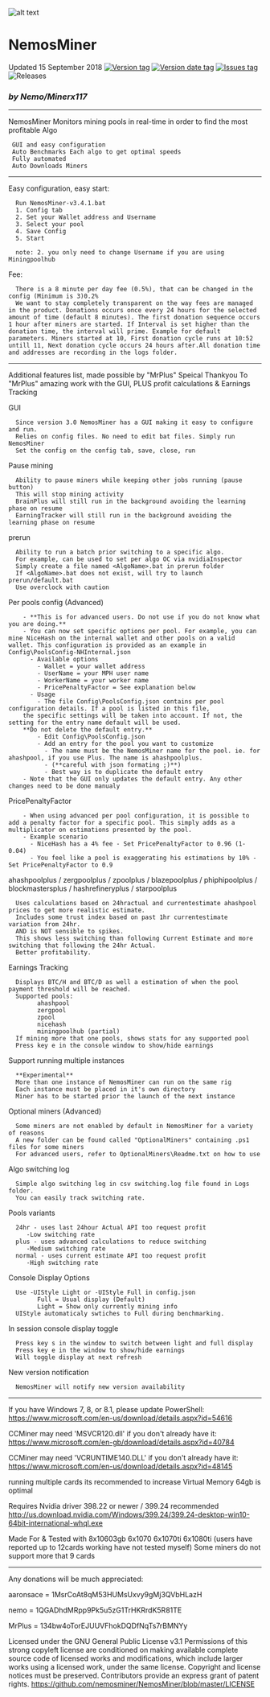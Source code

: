  ![alt text](https://github.com/nemosminer/NemosMiner/blob/master/NM.png)
# NemosMiner  
Updated 15 September 2018
[![Version tag](https://img.shields.io/github/release/nemosminer/NemosMiner.svg)](https://github.com/nemosminer/NemosMiner/releases/latest) [![Version date tag](https://img.shields.io/github/release-date/nemosminer/NemosMiner.svg)](https://github.com/nemosminer/Nemosminer/releases/latest) [![Issues tag](https://img.shields.io/github/issues-raw/nemosminer/NemosMiner.svg)](https://github.com/nemosminer/NemosMiner/issues)
![Releases](https://img.shields.io/github/downloads/nemosminer/NemosMiner/total.svg)
### *by Nemo/Minerx117*
 
*****

NemosMiner Monitors mining pools in real-time in order to find the most profitable Algo

	 GUI and easy configuration
	 Auto Benchmarks Each algo to get optimal speeds 
	 Fully automated 
	 Auto Downloads Miners

*****

Easy configuration, easy start:

      Run NemosMiner-v3.4.1.bat
      1. Config tab
      2. Set your Wallet address and Username
      3. Select your pool 
      4. Save Config
      5. Start
      
      note: 2. you only need to change Username if you are using Miningpoolhub
      
  Fee:
     
      There is a 8 minute per day fee (0.5%), that can be changed in the config (Minimum is 3)0.2%
      We want to stay completely transparent on the way fees are managed in the product. Donations occurs once every 24 hours for the selected amount of time (default 8 minutes). The first donation sequence occurs 1 hour after miners are started. If Interval is set higher than the donation time, the interval will prime. Example for default parameters. Miners started at 10, First donation cycle runs at 10:52 untill 11, Next donation cycle occurs 24 hours after.All donation time and addresses are recording in the logs folder.

*****

Additional features list, made possible by "MrPlus"
Speical Thankyou To "MrPlus" amazing work with the GUI, PLUS profit calculations & Earnings Tracking

   GUI
   
      Since version 3.0 NemosMiner has a GUI making it easy to configure and run.
	  Relies on config files. No need to edit bat files. Simply run NemosMiner 
	  Set the config on the config tab, save, close, run

   Pause mining
   
      Ability to pause miners while keeping other jobs running (pause button)
      This will stop mining activity
      BrainPlus will still run in the background avoiding the learning phase on resume
      EarningTracker will still run in the background avoiding the learning phase on resume

   prerun
   
      Ability to run a batch prior switching to a specific algo.
      For example, can be used to set per algo OC via nvidiaInspector
      Simply create a file named <AlgoName>.bat in prerun folder
      If <AlgoName>.bat does not exist, will try to launch prerun/default.bat
      Use overclock with caution

   Per pools config (Advanced)
   
        - **This is for advanced users. Do not use if you do not know what you are doing.**
        - You can now set specific options per pool. For example, you can mine NiceHash on the internal wallet and other pools on a valid wallet. This configuration is provided as an example in Config\PoolsConfig-NHInternal.json
          - Available options
            - Wallet = your wallet address
            - UserName = your MPH user name
            - WorkerName = your worker name
            - PricePenaltyFactor = See explanation below
          - Usage
            - The file Config\PoolsConfig.json contains per pool configuration details. If a pool is listed in this file,
	    the specific settings will be taken into account. If not, the setting for the entry name default will be used.
	    **Do not delete the default entry.**
            - Edit Config\PoolsConfig.json
            - Add an entry for the pool you want to customize
              - The name must be the NemosMiner name for the pool. ie. for ahashpool, if you use Plus. The name is ahashpoolplus.
              - (**careful with json formating ;)**)
              - Best way is to duplicate the default entry
        - Note that the GUI only updates the default entry. Any other changes need to be done manualy

   PricePenaltyFactor

        - When using advanced per pool configuration, it is possible to add a penalty factor for a specific pool. This simply adds as a multiplicator on estimations presented by the pool.
        - Example scenario
          - NiceHash has a 4% fee - Set PricePenaltyFactor to 0.96 (1-0.04)
          - You feel like a pool is exaggerating his estimations by 10% - Set PricePenaltyFactor to 0.9

   ahashpoolplus / zergpoolplus / zpoolplus / blazepoolplus / phiphipoolplus / blockmastersplus / hashrefineryplus / starpoolplus
   
      Uses calculations based on 24hractual and currentestimate ahashpool prices to get more realistic estimate.
      Includes some trust index based on past 1hr currentestimate variation from 24hr.
      AND is NOT sensible to spikes.
      This shows less switching than following Current Estimate and more switching that following the 24hr Actual.
      Better profitability.

   Earnings Tracking
   
      Displays BTC/H and BTC/D as well a estimation of when the pool payment threshold will be reached.
      Supported pools:
            ahashpool
            zergpool
            zpool
            nicehash
            miningpoolhub (partial)
      If mining more that one pools, shows stats for any supported pool
      Press key e in the console window to show/hide earnings

   Support running multiple instances
   
      **Experimental**
      More than one instance of NemosMiner can run on the same rig
      Each instance must be placed in it's own directory
      Miner has to be started prior the launch of the next instance

   Optional miners (Advanced)
   
      Some miners are not enabled by default in NemosMiner for a variety of reasons
      A new folder can be found called "OptionalMiners" containing .ps1 files for some miners
      For advanced users, refer to OptionalMiners\Readme.txt on how to use

   Algo switching log
   
      Simple algo switching log in csv switching.log file found in Logs folder.
      You can easily track switching rate.

   Pools variants

      24hr - uses last 24hour Actual API too request profit
         -Low switching rate
      plus - uses advanced calculations to reduce switching
         -Medium switching rate
      normal - uses current estimate API too request profit
         -High switching rate

   Console Display Options
   
      Use -UIStyle Light or -UIStyle Full in config.json
            Full = Usual display (Default)
            Light = Show only currently mining info
      UIStyle automaticaly swtiches to Full during benchmarking.

   In session console display toggle
   
      Press key s in the window to switch between light and full display
      Press key e in the window to show/hide earnings 
      Will toggle display at next refresh

   New version notification
   
      NemosMiner will notify new version availability
*****
 

If you have Windows 7, 8, or 8.1, please update PowerShell:
https://www.microsoft.com/en-us/download/details.aspx?id=54616

CCMiner may need 'MSVCR120.dll' if you don't already have it:
https://www.microsoft.com/en-gb/download/details.aspx?id=40784

CCMiner may need 'VCRUNTIME140.DLL' if you don't already have it:
https://www.microsoft.com/en-us/download/details.aspx?id=48145

running multiple cards its recommended to increase Virtual Memory 64gb is optimal

Requires Nvidia driver 398.22 or newer / 399.24  recommended 
http://us.download.nvidia.com/Windows/399.24/399.24-desktop-win10-64bit-international-whql.exe

Made For & Tested with 8x10603gb 6x1070 6x1070ti 6x1080ti (users have reported up to 12cards working have not tested myself)
Some miners do not support more that 9 cards

*****

Any donations will be much appreciated:

aaronsace = 1MsrCoAt8qM53HUMsUxvy9gMj3QVbHLazH

nemo = 1QGADhdMRpp9Pk5u5zG1TrHKRrdK5R81TE

MrPlus = 134bw4oTorEJUUVFhokDQDfNqTs7rBMNYy

Licensed under the GNU General Public License v3.1
Permissions of this strong copyleft license are conditioned on making available complete source code of licensed works and modifications, which include larger works using a licensed work, under the same license. Copyright and license notices must be preserved. Contributors provide an express grant of patent rights. https://github.com/nemosminer/NemosMiner/blob/master/LICENSE
